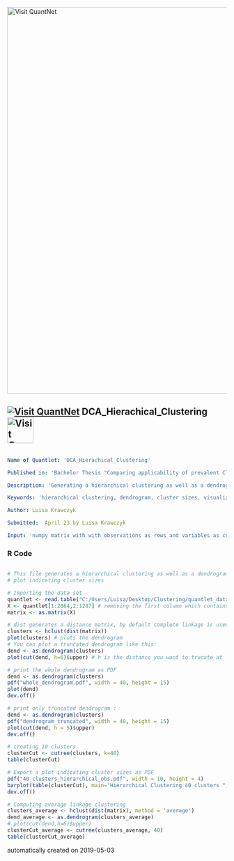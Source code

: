 [<img src="https://github.com/QuantLet/Styleguide-and-FAQ/blob/master/pictures/banner.png" width="888" alt="Visit QuantNet">](http://quantlet.de/)

## [<img src="https://github.com/QuantLet/Styleguide-and-FAQ/blob/master/pictures/qloqo.png" alt="Visit QuantNet">](http://quantlet.de/) **DCA_Hierachical_Clustering** [<img src="https://github.com/QuantLet/Styleguide-and-FAQ/blob/master/pictures/QN2.png" width="60" alt="Visit QuantNet 2.0">](http://quantlet.de/)

```yaml

Name of Quantlet: 'DCA_Hierachical_Clustering'

Published in: 'Bachelor Thesis "Comparing applicability of prevalent Clustering Algorithms for Document Clustering"'

Description: 'Generating a hierarchical clustering as well as a dendrogram and a plot indicating cluster sizes'

Keywords: 'hierarchical clustering, dendrogram, cluster sizes, visualization, quantlet'

Author: Luisa Krawczyk

Submitted:  April 23 by Luisa Krawczyk

Input: 'numpy matrix with with observations as rows and variables as columns'

```

### R Code
```r

# This file generates a hierarchical clustering as well as a dendrogram and a
# plot indicating cluster sizes

# Importing the data set 
quantlet <- read.table("C:/Users/Luisa/Desktop/Clustering/quantlet_data.txt", header=T, sep=",")
X <- quantlet[1:2064,2:1287] # removing the first column which contains the file names 
matrix <- as.matrix(X)

# dist generates a distance matrix, by default complete linkage is used
clusters <- hclust(dist(matrix)) 
plot(clusters) # plots the dendrogram
# You can plot a truncated dendrogram like this: 
dend <- as.dendrogram(clusters)
plot(cut(dend, h=6)$upper) # h is the distance you want to trucate at

# print the whole dendrogram as PDF
dend <- as.dendrogram(clusters)
pdf("whole_dendrogram.pdf", width = 40, height = 15)
plot(dend)
dev.off()

# print only truncated dendrogram :
dend <- as.dendrogram(clusters)
pdf("dendrogram_truncated", width = 40, height = 15)
plot(cut(dend, h = 5)$upper)
dev.off()

# creating 10 clusters
clusterCut <- cutree(clusters, k=40)
table(clusterCut)

# Export a plot indicating cluster sizes as PDF 
pdf("40_clusters_hierarchical_obs.pdf", width = 10, height = 4)
barplot(table(clusterCut), main="Hierarchical Clustering 40 clusters ", ylab="Number of observations per cluster", xlab="Cluster")
dev.off()

# Computing average linkage clustering
clusters_average <- hclust(dist(matrix), method = 'average')
dend_average <- as.dendrogram(clusters_average)
# plot(cut(dend,h=6)$upper)
clusterCut_average <- cutree(clusters_average, 40)
table(clusterCut_average)

```

automatically created on 2019-05-03